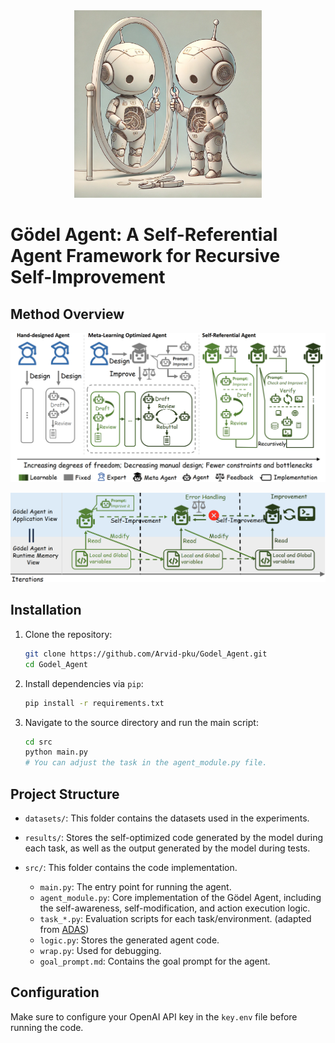 <div align="center">
<img src='./figures/logo.png'  width=300px>
</div>


# Gödel Agent: A Self-Referential Agent Framework for Recursive Self-Improvement


## Method Overview
![Comparison of three agent paradigms.](./figures/compare.png)

![Gödel Agent implemented by Monkey Patching.](./figures/method.png)


## Installation

1. Clone the repository:
   ```bash
   git clone https://github.com/Arvid-pku/Godel_Agent.git
   cd Godel_Agent
   ```

2. Install dependencies via `pip`:
   ```bash
   pip install -r requirements.txt
   ```

3. Navigate to the source directory and run the main script:
   ```bash
   cd src
   python main.py
   # You can adjust the task in the agent_module.py file.
   ```

## Project Structure

- `datasets/`: This folder contains the datasets used in the experiments.
  
- `results/`: Stores the self-optimized code generated by the model during each task, as well as the output generated by the model during tests.

- `src/`: This folder contains the code implementation.
  
  - `main.py`: The entry point for running the agent.
  - `agent_module.py`: Core implementation of the Gödel Agent, including the self-awareness, self-modification, and action execution logic.
  - `task_*.py`: Evaluation scripts for each task/environment. (adapted from [ADAS](https://github.com/ShengranHu/ADAS))
  - `logic.py`: Stores the generated agent code.
  - `wrap.py`: Used for debugging.
  - `goal_prompt.md`: Contains the goal prompt for the agent.

## Configuration

Make sure to configure your OpenAI API key in the `key.env` file before running the code.
